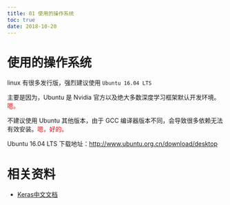 ```yaml
---
title: 01 使用的操作系统
toc: true
date: 2018-10-20
---
```


# 使用的操作系统

linux 有很多发行版，强烈建议使用 `Ubuntu 16.04 LTS`

主要是因为，Ubuntu 是 Nvidia 官方以及绝大多数深度学习框架默认开发环境。<span style="color:red;">嗯。</span>

不建议使用 Ubuntu 其他版本，由于 GCC 编译器版本不同，会导致很多依赖无法有效安装。<span style="color:red;">嗯，好的。</span>

Ubuntu 16.04 LTS 下载地址：http://www.ubuntu.org.cn/download/desktop





 # 相关资料

 - [Keras中文文档](https://keras-cn.readthedocs.io/en/latest/)
